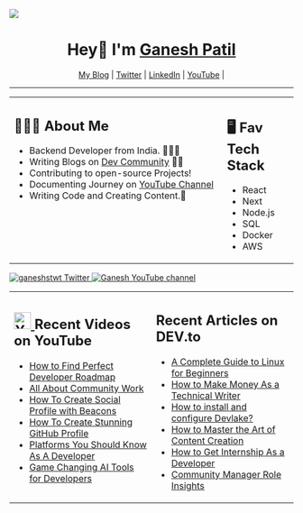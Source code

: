 



![](https://komarev.com/ghpvc/?username=your-github-ganeshpatil386386&style=flat-square)
<h1 align="center"> Hey👋 I'm <a href="https://devgan.me"> Ganesh Patil </a> </h1>

<p align="center">
  <a href="https://devgancode.hashnode.dev/">My Blog</a> |
  <a href="https://twitter.com/devgancode">Twitter</a> |
  <a href="https://www.linkedin.com/in/devgancode/">LinkedIn</a> |
  <a href="https://www.youtube.com/channel/UCjMse2JYXPbtlzcnkbXmVQQ">YouTube</a> |
</p>

---




<table><tr><td valign="top" width="75%">

## 👨🏻‍🏫 About Me 

- Backend Developer from India. 👩🏻‍💻
- Writing Blogs on [Dev Community](https://dev.to/devgancode) ✍🏻
- Contributing to open-source Projects!
- Documenting Journey on [YouTube Channel](https://www.youtube.com/@devgancode)
- Writing Code and Creating Content.🎯
 
</td><td valign="top" width="25%">



## 🖥️ Fav Tech Stack

- React
- Next
- Node.js
- SQL
- Docker
- AWS
 
</tr></tr></table>


<p align="left">
<a href="https://twitter.com/devgancode">
    <img src="https://img.shields.io/badge/follow-%40ganeshstwt%20-1DA1F2?label=Twitter&logo=twitter&style=for-the-badge&color=blue" alt="ganeshstwt Twitter"/>
  </a>
  
  <a href="https://www.youtube.com/@devgancode">
    <img src="https://img.shields.io/youtube/channel/subscribers/UCjMse2JYXPbtlzcnkbXmVQQ?style=for-the-badge&logo=youtube&label=Youtube&color=blue" alt="Ganesh YouTube channel"/>
  </a>

 
</p>




<table><tr><td valign="top" width="50%">

## <a href="https://www.youtube.com/channel/UCjMse2JYXPbtlzcnkbXmVQQ"><img src="https://cdn.worldvectorlogo.com/logos/youtube-icon.svg" title="YouTube ChannelDocker" alt="Youtube Channel" width="30"/> </a>   Recent Videos on YouTube       
<!-- YOUTUBE-VIDEOS-LIST:START -->
- [How to Find Perfect Developer Roadmap](https://www.youtube.com/watch?v=52biDlBTrhQ&t=206s)
- [All About Community Work](https://www.youtube.com/watch?v=gxsGZ22oKvI&t=44s)
- [How To Create Social Profile with Beacons](https://www.youtube.com/watch?v=loYpG7pAD74)
- [How To Create Stunning GitHub Profile](https://www.youtube.com/watch?v=G8JNpCp8u2g)
- [Platforms You Should Know As A Developer ](https://www.youtube.com/watch?v=fZ_VDXGwR5c)
- [Game Changing AI Tools for Developers](https://www.youtube.com/watch?v=YiFiw6DydhI&t=6s)

<!-- YOUTUBE-VIDEOS-LIST:END --> 
 
</td><td valign="top" width="50%">

## <a href="https://dev.to/ganeshstwt"></a>   Recent Articles on DEV.to     
 <!-- DEVTO-BLOG-LIST:START -->
* [A Complete Guide to Linux for Beginners](https://devgancode.hashnode.dev/a-complete-guide-to-hackthebox)
* [How to Make Money As a Technical Writer](https://devgancode.hashnode.dev/a-complete-guide-to-make-money-as-a-technical-writer)
* [How to install and configure Devlake?](https://aviyel.com/post/3411)
* [How to Master the Art of Content Creation](https://devgancode.hashnode.dev/how-to-master-the-art-of-content-creation-as-a-developer)
* [How to Get Internship As a Developer](https://devgancode.hashnode.dev/right-approach-to-get-internship-as-a-developer)
* [Community Manager Role Insights ](https://devgancode.hashnode.dev/community-manager-role-insights)



<!-- DEVTO-BLOG-LIST:END -->

</td></tr></table>




